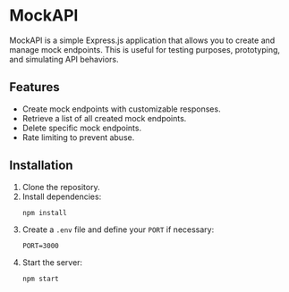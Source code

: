 <!DOCTYPE html>
<html lang="en">
<head>
    <meta charset="UTF-8">
    <meta name="viewport" content="width=device-width, initial-scale=1.0">
</head>
<body>
    <h1>MockAPI</h1>
    <p>MockAPI is a simple Express.js application that allows you to create and manage mock endpoints. This is useful for testing purposes, prototyping, and simulating API behaviors.</p>
    <h2>Features</h2>
    <ul>
        <li>Create mock endpoints with customizable responses.</li>
        <li>Retrieve a list of all created mock endpoints.</li>
        <li>Delete specific mock endpoints.</li>
        <li>Rate limiting to prevent abuse.</li>
    </ul>
    <h2>Installation</h2>
    <ol>
        <li>Clone the repository.</li>
        <li>Install dependencies:
            <pre><code>npm install</code></pre>
        </li>
        <li>Create a <code>.env</code> file and define your <code>PORT</code> if necessary:
            <pre><code>PORT=3000</code></pre>
        </li>
        <li>Start the server:
            <pre><code>npm start</code></pre>
        </li>
    </ol>
</body>
</html>
